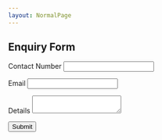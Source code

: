 ```yaml
---
layout: NormalPage
---
```


<script type="text/javascript">var submitted=false;</script>
<iframe name="hidden_iframe" id="hidden_iframe" style="display:none;" onload="if(submitted{window.location='https://psstedu.github.io';}"></iframe>
<div class="w3-card-4">
  <div class="w3-container w3-light-green">
      <h2 class="w3-text-white w3-center">Enquiry Form</h2>
  </div>
<form class="w3-container" action="https://docs.google.com/forms/u/0/d/e/1FAIpQLSdKoxdd8YAnpdTYMDme8IJTKVHFHg5NSiF38ghxZdEPEdCzNQ/formResponse?embedded=true" method="POST" target="hidden_iframe" onsubmit="submitted=true;>
      <p>
      <label>Name</label>
      <input name="entry.2005620554" class="w3-input" type="text" required></p>
      <p>
      <label>Contact Number</label>
      <input name="entry.1166974658" class="w3-input" type="text required"></p>
      <p>
      <label>Email</label>
      <input name="entry.1045781291" class="w3-input" type="text" required></p>
      <p>
      <label>Details</label>
      <textarea name="entry.839337160" class="w3-input" required></textarea></p>
      <p><input type="submit" class="w3-small w3-light-green w3-padding-16 w3-button w3-text-white" value="Submit"></p>
    </form>
</div>
